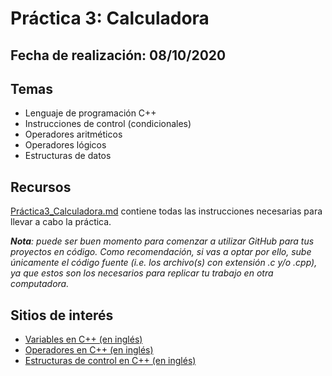 # Práctica 3: Calculadora

## Fecha de realización: 08/10/2020

## Temas
 * Lenguaje de programación C++
 * Instrucciones de control (condicionales)
 * Operadores aritméticos
 * Operadores lógicos
 * Estructuras de datos

## Recursos

[Práctica3_Calculadora.md](Practica3_Calculadora.md) contiene todas las instrucciones necesarias para llevar a cabo la práctica.

_**Nota**: puede ser buen momento para comenzar a utilizar GitHub para tus proyectos en código. Como recomendación, si vas a optar por ello, sube únicamente el código fuente (i.e. los archivo(s) con extensión .c y/o .cpp), ya que estos son los necesarios para replicar tu trabajo en otra computadora._

## Sitios de interés

* [Variables en C++ (en inglés)](http://www.cplusplus.com/doc/tutorial/variables/)
* [Operadores en C++ (en inglés)](http://www.cplusplus.com/doc/tutorial/operators/)
* [Estructuras de control en C++ (en inglés)](http://www.cplusplus.com/doc/oldtutorial/control/)
